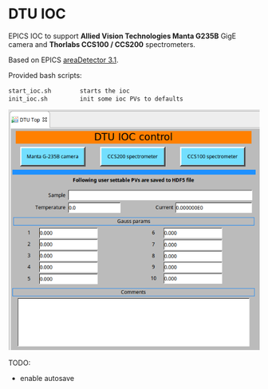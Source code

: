 # DTU IOC

EPICS IOC to support __Allied Vision Technologies Manta G235B__ GigE camera and __Thorlabs CCS100 / CCS200__ spectrometers.

Based on EPICS [areaDetector 3.1](http://cars9.uchicago.edu/software/epics/areaDetector.html).

Provided bash scripts:

	start_ioc.sh        starts the ioc
	init_ioc.sh         init some ioc PVs to defaults

![Top level OPI](doc/Screenshot_2017-10-10_15-04-10.png "Top level OPI")


TODO:

* enable autosave
